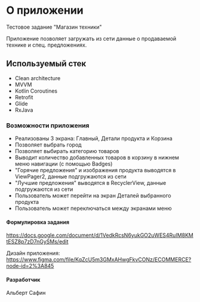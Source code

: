 
# О приложении
Тестовое задание "Магазин техники"

Приложение позволяет загружать из сети данные о продаваемой технике и спец. предложениях.


## Используемый стек
- Clean architecture
- MVVM
- Kotlin Coroutines
- Retrofit
- Glide
- RxJava


### Возможности приложения
- Реализованы 3 экрана: Главный, Детали продукта и Корзина
- Позволяет выбрать город
- Позволяет выбирать категорию товаров
- Выводит количество добавленных товаров в корзину в нижнем меню навигации (с помощью Badges)
- "Горячие предложения" и изображения продукта выводятся в ViewPager2, данные подгружаются из сети
- "Лучшие предложения" выводятся в RecyclerView, данные подгружаются из сети
- Пользователь может перейти на экран Деталей выбранного продукта
- Пользователь может переключаться между экранами меню


#### Формулировка задания
https://docs.google.com/document/d/1VedkRcsN6yukGO2uWES4RuIM8KMtESZ8p7zD7nGySMs/edit

Дизайн приложения: https://www.figma.com/file/KqZcU5m3GMxAHwgFkvCONz/ECOMMERCE?node-id=2%3A845

#### Разработчик
Альберт Сафин
